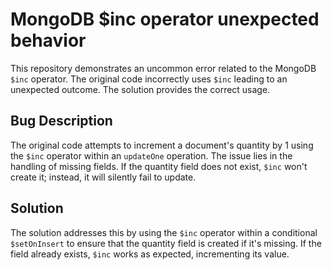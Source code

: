 # MongoDB $inc operator unexpected behavior
This repository demonstrates an uncommon error related to the MongoDB `$inc` operator.  The original code incorrectly uses `$inc` leading to an unexpected outcome. The solution provides the correct usage.

## Bug Description
The original code attempts to increment a document's quantity by 1 using the `$inc` operator within an `updateOne` operation. The issue lies in the handling of missing fields. If the quantity field does not exist, `$inc` won't create it; instead, it will silently fail to update.

## Solution
The solution addresses this by using the `$inc` operator within a conditional `$setOnInsert` to ensure that the quantity field is created if it's missing. If the field already exists, `$inc` works as expected, incrementing its value.